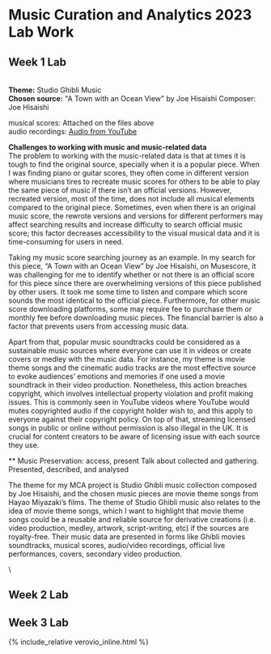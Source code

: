   # Music Curation and Analytics 2023 Lab Work
## Week 1 Lab
\
**Theme:** Studio Ghibli Music
\
**Chosen source:** "A Town with an Ocean View" by Joe Hisaishi 
Composer: Joe Hisaishi

musical scores: Attached on the files above\
audio recordings: [Audio from YouTube](https://www.youtube.com/watch?v=XavziZ-C6qY)


**Challenges to working with music and music-related data**
\
The problem to working with the music-related data is that at times it is tough to find the original source, specially when it is a popular piece. When I was finding piano or guitar scores, they often come in different version where musicians tires to recreate music scores for others to be able to play the same piece of music if there isn’t an official versions. However, recreated version, most of the time, does not include all musical elements compared to the original piece. Sometimes, even when there is an original music score, the rewrote versions and versions for different performers may affect searching results and increase difficulty to search official music score; this factor decreases accessibility to the visual musical data and it is time-consuming for users in need.

Taking my music score searching journey as an example. In my search for this piece, “A Town with an Ocean View” by Joe Hisaishi, on Musescore, it was challenging for me to identify whether or not there is an official score for this piece since there are overwhelming versions of this piece published by other users. It took me some time to listen and compare which score sounds the most identical to the official piece. Furthermore, for other music score downloading platforms, some may require fee to purchase them or monthly fee before downloading music pieces. The financial barrier is also a factor that prevents users from accessing music data.

Apart from that, popular music soundtracks could be considered as a sustainable music sources where everyone can use it in videos or create covers or medley with the music data. For instance, my theme is movie theme songs and the cinematic audio tracks are the most effective source to evoke audiences’ emotions and memories if one used a movie soundtrack in their video production. Nonetheless, this action breaches copyright, which involves intellectual property violation and profit making issues. This is commonly seen in YouTube videos where YouTube would mutes copyrighted audio if the copyright holder wish to, and this apply to everyone against their copyright policy. On top of that, streaming licensed songs in public or online without permission is also illegal in the UK. It is crucial for content creators to be aware of licensing issue with each source they use.

** Music Preservation: access, present Talk about collected and gathering. Presented, described, and analysed

The theme for my MCA project is Studio Ghibli music collection composed by Joe Hisaishi, and the chosen music pieces are movie theme songs from Hayao Miyazaki’s films. The theme of Studio Ghibli music also relates to the idea of movie theme songs, which I want to highlight that movie theme songs could be a reusable and reliable source for derivative creations (i.e. video production, medley, artwork, script-writing, etc) if the sources are royalty-free. Their music data are presented in forms like Ghibli movies soundtracks, musical scores, audio/video recordings, official live performances, covers, secondary video production.

\

## Week 2 Lab

## Week 3 Lab
{% include_relative verovio_inline.html %}





